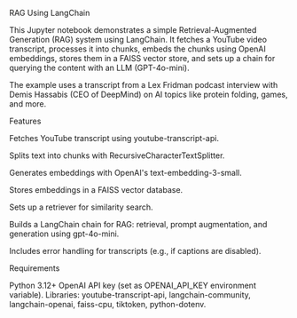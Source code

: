 RAG Using LangChain

This Jupyter notebook demonstrates a simple Retrieval-Augmented Generation (RAG) system using LangChain. It fetches a YouTube video transcript, processes it into chunks, embeds the chunks using OpenAI embeddings, stores them in a FAISS vector store, and sets up a chain for querying the content with an LLM (GPT-4o-mini).

The example uses a transcript from a Lex Fridman podcast interview with Demis Hassabis (CEO of DeepMind) on AI topics like protein folding, games, and more.

Features





Fetches YouTube transcript using youtube-transcript-api.



Splits text into chunks with RecursiveCharacterTextSplitter.



Generates embeddings with OpenAI's text-embedding-3-small.



Stores embeddings in a FAISS vector database.



Sets up a retriever for similarity search.



Builds a LangChain chain for RAG: retrieval, prompt augmentation, and generation using gpt-4o-mini.



Includes error handling for transcripts (e.g., if captions are disabled).






Requirements

Python 3.12+
OpenAI API key (set as OPENAI_API_KEY environment variable).
Libraries: youtube-transcript-api, langchain-community, langchain-openai, faiss-cpu, tiktoken, python-dotenv.
